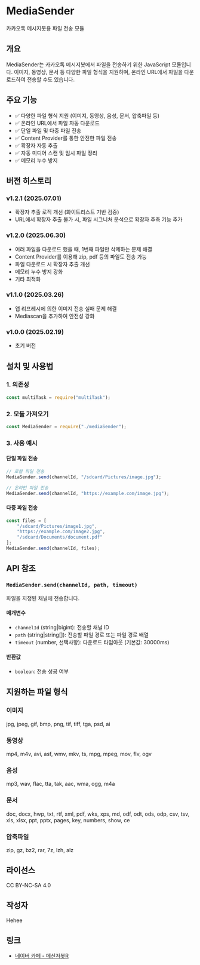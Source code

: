 # MediaSender

카카오톡 메시지봇용 파일 전송 모듈

## 개요

MediaSender는 카카오톡 메시지봇에서 파일을 전송하기 위한 JavaScript 모듈입니다. 이미지, 동영상, 문서 등 다양한 파일 형식을 지원하며, 온라인 URL에서 파일을 다운로드하여 전송할 수도 있습니다.

## 주요 기능

- ✅ 다양한 파일 형식 지원 (이미지, 동영상, 음성, 문서, 압축파일 등)
- ✅ 온라인 URL에서 파일 자동 다운로드
- ✅ 단일 파일 및 다중 파일 전송
- ✅ Content Provider를 통한 안전한 파일 전송
- ✅ 확장자 자동 추출
- ✅ 자동 미디어 스캔 및 임시 파일 정리
- ✅ 메모리 누수 방지

## 버전 히스토리

### v1.2.1 (2025.07.01)
- 확장자 추출 로직 개선 (화이트리스트 기반 검증)
- URL에서 확장자 추출 불가 시, 파일 시그니처 분석으로 확장자 추측 기능 추가

### v1.2.0 (2025.06.30)
- 여러 파일을 다운로드 했을 때, 1번째 파일만 삭제하는 문제 해결
- Content Provider를 이용해 zip, pdf 등의 파일도 전송 가능
- 파일 다운로드 시 확장자 추출 개선
- 메모리 누수 방지 강화
- 기타 최적화

### v1.1.0 (2025.03.26)
- 앱 리프레시에 의한 이미지 전송 실패 문제 해결
- Mediascan을 추가하여 안전성 강화

### v1.0.0 (2025.02.19)
- 초기 버전

## 설치 및 사용법

### 1. 의존성
```javascript
const multiTask = require("multiTask");
```

### 2. 모듈 가져오기
```javascript
const MediaSender = require("./mediaSender");
```

### 3. 사용 예시

#### 단일 파일 전송
```javascript
// 로컬 파일 전송
MediaSender.send(channelId, "/sdcard/Pictures/image.jpg");

// 온라인 파일 전송
MediaSender.send(channelId, "https://example.com/image.jpg");
```

#### 다중 파일 전송
```javascript
const files = [
    "/sdcard/Pictures/image1.jpg",
    "https://example.com/image2.jpg",
    "/sdcard/Documents/document.pdf"
];
MediaSender.send(channelId, files);
```

## API 참조

### `MediaSender.send(channelId, path, timeout)`

파일을 지정된 채널에 전송합니다.

#### 매개변수
- `channelId` (string|bigint): 전송할 채널 ID
- `path` (string|string[]): 전송할 파일 경로 또는 파일 경로 배열
- `timeout` (number, 선택사항): 다운로드 타임아웃 (기본값: 30000ms)

#### 반환값
- `boolean`: 전송 성공 여부

## 지원하는 파일 형식

### 이미지
jpg, jpeg, gif, bmp, png, tif, tiff, tga, psd, ai

### 동영상
mp4, m4v, avi, asf, wmv, mkv, ts, mpg, mpeg, mov, flv, ogv

### 음성
mp3, wav, flac, tta, tak, aac, wma, ogg, m4a

### 문서
doc, docx, hwp, txt, rtf, xml, pdf, wks, xps, md, odf, odt, ods, odp, csv, tsv, xls, xlsx, ppt, pptx, pages, key, numbers, show, ce

### 압축파일
zip, gz, bz2, rar, 7z, lzh, alz

## 라이선스

CC BY-NC-SA 4.0

## 작성자

Hehee

## 링크

- [네이버 카페 - 메신저봇R](https://cafe.naver.com/nameyee) 